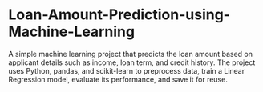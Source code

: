 # Loan-Amount-Prediction-using-Machine-Learning
A simple machine learning project that predicts the loan amount based on applicant details such as income, loan term, and credit history. The project uses Python, pandas, and scikit-learn to preprocess data, train a Linear Regression model, evaluate its performance, and save it for reuse.
